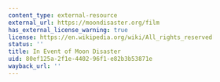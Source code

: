 ```yaml
---
content_type: external-resource
external_url: https://moondisaster.org/film
has_external_license_warning: true
license: https://en.wikipedia.org/wiki/All_rights_reserved
status: ''
title: In Event of Moon Disaster
uid: 80ef125a-2f1e-4402-96f1-e82b3b53871e
wayback_url: ''
---
```

